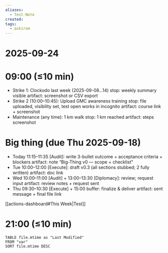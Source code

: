 ```yaml
---
aliases:
  - Test-Note
created:
tags:
  - askirom
---
```

# 2025-09-24
# 09:00 (≤10 min)
- Strike 1: Clockodo last week (2025-09-08…14)
  stop: weekly summary visible
  artifact: screenshot or CSV export
- Strike 2 (10:00–10:45): Upload GMC awareness training
  stop: file uploaded, visibility set, test open works in incognito
  artifact: course link + screenshot
- Maintenance (any time): 1 km walk
  stop: 1 km reached
  artifact: steps screenshot

# Big thing (due Thu 2025-09-18)
- Today 11:15–11:35 [Audit]: write 3-bullet outcome + acceptance criteria + blockers
  artifact: note “Big-Thing v0 — scope + checklist”
- Tue 10:00–12:00 [Execute]: draft v0.3 (all sections stubbed; 2 fully written)
  artifact: doc link
- Wed 10:00–11:00 [Audit] + 13:00–13:30 [Diplomacy]: review; request input
  artifact: review notes + request sent
- Thu 09:30–10:30 [Execute] + 15:00 buffer: finalize & deliver
  artifact: sent message + final file link

[[actions-dashboard#This Week|Test]] 

# 21:00 (≤10 min)
```dataview
TABLE file.mtime as "Last Modified"
FROM "var"
SORT file.mtime DESC
```
